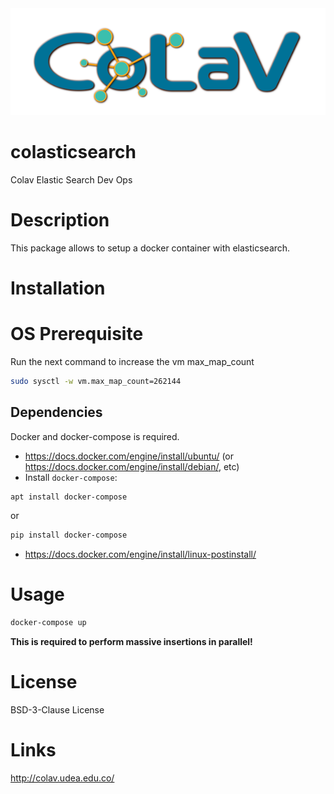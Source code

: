 <img src="https://raw.githubusercontent.com/colav/colav.github.io/master/img/Logo.png"/>

# colasticsearch
Colav Elastic Search Dev Ops


# Description
This package allows to setup a docker container with elasticsearch.

# Installation

# OS Prerequisite
Run the next command to increase the vm max_map_count
```bash
sudo sysctl -w vm.max_map_count=262144
```

## Dependencies
Docker and docker-compose is required.
* https://docs.docker.com/engine/install/ubuntu/ (or https://docs.docker.com/engine/install/debian/, etc)
* Install `docker-compose`:  
```bash
apt install docker-compose
```
or
```bash
pip install docker-compose
```

* https://docs.docker.com/engine/install/linux-postinstall/


# Usage

```bash
docker-compose up
``` 



**This is required to perform massive insertions in parallel!**

# License
BSD-3-Clause License 

# Links
http://colav.udea.edu.co/

